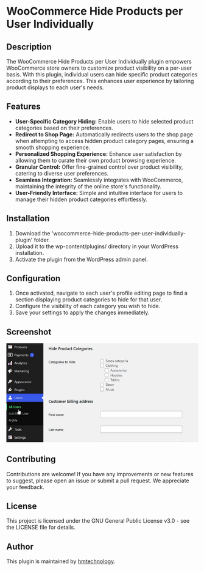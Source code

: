 # WooCommerce Hide Products per User Individually

## Description

The WooCommerce Hide Products per User Individually plugin empowers WooCommerce store owners to customize product visibility on a per-user basis. With this plugin, individual users can hide specific product categories according to their preferences. This enhances user experience by tailoring product displays to each user's needs.

## Features

- **User-Specific Category Hiding:** Enable users to hide selected product categories based on their preferences.
- **Redirect to Shop Page:** Automatically redirects users to the shop page when attempting to access hidden product category pages, ensuring a smooth shopping experience.
- **Personalized Shopping Experience:** Enhance user satisfaction by allowing them to curate their own product browsing experience.
- **Granular Control:** Offer fine-grained control over product visibility, catering to diverse user preferences.
- **Seamless Integration:** Seamlessly integrates with WooCommerce, maintaining the integrity of the online store's functionality.
- **User-Friendly Interface:** Simple and intuitive interface for users to manage their hidden product categories effortlessly.

## Installation

1. Download the 'woocommerce-hide-products-per-user-individually-plugin' folder.
2. Upload it to the wp-content/plugins/ directory in your WordPress installation.
3. Activate the plugin from the WordPress admin panel.

## Configuration

1. Once activated, navigate to each user's profile editing page to find a section displaying product categories to hide for that user.
2. Configure the visibility of each category you wish to hide.
3. Save your settings to apply the changes immediately.

## Screenshot
![Screen](https://github.com/hmtechnology/woocommerce-hide-products-per-user-individually-plugin/blob/main/screenshot/woocommerce-hide-products-per-user-individually.jpg)

## Contributing
Contributions are welcome! If you have any improvements or new features to suggest, please open an issue or submit a pull request. We appreciate your feedback.

## License
This project is licensed under the GNU General Public License v3.0 - see the LICENSE file for details.

## Author
This plugin is maintained by [hmtechnology](https://github.com/hmtechnology).
